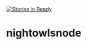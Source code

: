 [![Stories in Ready](https://badge.waffle.io/nightowlsnode/nightowlsnode.png?label=ready&title=Ready)](https://waffle.io/nightowlsnode/nightowlsnode?utm_source=badge)
# nightowlsnode